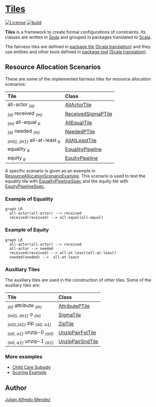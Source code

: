 <head>
  <script src="https://cdnjs.cloudflare.com/ajax/libs/mermaid/9.4.3/mermaid.min.js"> </script>
</head>


# [Tiles](https://julianmendez.github.io/tiles/)

[![License](https://img.shields.io/badge/License-Apache%202.0-blue.svg)][license]
[![build](https://github.com/julianmendez/tiles/workflows/Scala%20CI/badge.svg)][build-status]

**Tiles** is a framework to create formal configurations of constraints. Its classes are
written in [Soda][soda] and grouped in packages translated to
[Scala][scala].

The fairness tiles are defined in [package tile][package-tile]
[(Scala translation)][package-tile-scala] and they use entities and other tools defined in
[package tool][package-tool] [(Scala translation)][package-tool-scala].


## Resource Allocation Scenarios

These are some of the implemented fairness tiles for resource allocation scenarios:

| Tile                                                | Class                                       |
|:----------------------------------------------------|:--------------------------------------------|
| all-actor <sub>*(a)*</sub>                          | [AllActorTile][all-actor-tile]              |
| <sub>*(a)*</sub> received <sub>*(m)*</sub>          | [ReceivedSigmaPTile][received-sigma-p-tile] |
| <sub>*(m)*</sub> all-equal <sub>*b*</sub>           | [AllEqualTile][all-equal-tile]              |
| <sub>*(a)*</sub> needed <sub>*(m)*</sub>            | [NeededPTile][needed-p-tile]                |
| <sub>*(m0), (m1)*</sub> all-at-least <sub>*b*</sub> | [AllAtLeastTile][all-at-least-tile]         |
| equality <sub>*b*</sub>                             | [EqualityPipeline][equality-pipeline]       |
| equity <sub>*b*</sub>                               | [EquityPipeline][equity-pipeline]           |

A specific scenario is given as an example
in [ResourceAllocationScenarioExample][resource-allocation-scenario-example].
This scenario is used to test the equality tile
with [EqualityPipelineSpec][equality-pipeline-spec]
and the equity tile
with [EquityPipelineSpec][equity-pipeline-spec].


### Example of Equality

```mermaid
graph LR
  all-actor(all-actor) --> received
  received(received) --> all-equal(all-equal)
```


### Example of Equity

```mermaid
graph LR
  all-actor(all-actor) --> received
  all-actor --> needed
  received(received) --> all-at-least(all-at-least)
  needed(needed) -->  all-at-least
```


### Auxiliary Tiles

The auxiliary tiles are used in the construction of other tiles. Some of the auxiliary tiles
are:

| Tile                                                                     | Class                                   |
|:-------------------------------------------------------------------------|:----------------------------------------|
| <sub>*(a)*</sub> attribute <sub>*(m)*</sub>                              | [AttributePTile][attribute-p-tile]      |
| <sub>*(m0), (m1)*</sub> &sigma; <sub>*(m)*</sub>                         | [SigmaTile][sigma-tile]                 |
| <sub>*(&alpha;0),(&alpha;1)*</sub> zip <sub>*(&alpha;0, &alpha;1)*</sub> | [ZipTile][zip-tile]                     |
| <sub>*(&alpha;0, &alpha;1)*</sub> unzip-0 <sub>*(&alpha;0)*</sub>        | [UnzipPairFstTile][unzip-pair-fst-tile] |
| <sub>*(&alpha;0, &alpha;1)*</sub> unzip-1 <sub>*(&alpha;1)*</sub>        | [UnzipPairSndTile][unzip-pair-snd-tile] |


### More examples

* [Child Care Subsidy][ccs-example]
* [Scoring Example][scoring-example]


## Author

[Julian Alfredo Mendez][author]

[author]: https://julianmendez.github.io
[license]: https://www.apache.org/licenses/LICENSE-2.0.txt
[build-status]: https://github.com/julianmendez/tiles/actions
[release-notes]: https://julianmendez.github.io/tiles/RELEASE-NOTES.html
[soda]: https://github.com/julianmendez/soda
[scala]: https://scala-lang.org
[package-tile]: https://github.com/julianmendez/tiles/tree/master/core/src/main/scala/soda/tiles/fairness/tile
[package-tile-scala]: https://github.com/julianmendez/tiles/blob/master/core/src/main/scala/soda/tiles/fairness/tile/Package.scala
[package-tool]: https://github.com/julianmendez/tiles/tree/master/core/src/main/scala/soda/tiles/fairness/tool
[package-tool-scala]: https://github.com/julianmendez/tiles/blob/master/core/src/main/scala/soda/tiles/fairness/tool/Package.scala
[all-actor-tile]: https://github.com/julianmendez/tiles/blob/master/core/src/main/scala/soda/tiles/fairness/tile/AllActorTile.soda
[received-sigma-p-tile]: https://github.com/julianmendez/tiles/blob/master/core/src/main/scala/soda/tiles/fairness/tile/ReceivedSigmaPTile.soda
[all-equal-tile]: https://github.com/julianmendez/tiles/blob/master/core/src/main/scala/soda/tiles/fairness/tile/AllEqualTile.soda
[needed-p-tile]: https://github.com/julianmendez/tiles/blob/master/core/src/main/scala/soda/tiles/fairness/tile/NeededPTile.soda
[all-at-least-tile]: https://github.com/julianmendez/tiles/blob/master/core/src/main/scala/soda/tiles/fairness/tile/AllAtLeastTile.soda
[equality-pipeline]: https://github.com/julianmendez/tiles/blob/master/core/src/main/scala/soda/tiles/fairness/pipeline/EqualityPipeline.soda
[equity-pipeline]: https://github.com/julianmendez/tiles/blob/master/core/src/main/scala/soda/tiles/fairness/pipeline/EquityPipeline.soda
[attribute-p-tile]: https://github.com/julianmendez/tiles/blob/master/core/src/main/scala/soda/tiles/fairness/tile/AttributePTile.soda
[sigma-tile]: https://github.com/julianmendez/tiles/blob/master/core/src/main/scala/soda/tiles/fairness/tile/SigmaTile.soda
[zip-tile]: https://github.com/julianmendez/tiles/blob/master/core/src/main/scala/soda/tiles/fairness/tile/ZipTile.soda
[unzip-pair-fst-tile]: https://github.com/julianmendez/tiles/blob/master/core/src/main/scala/soda/tiles/fairness/tile/UnzipPairFstTile.soda
[unzip-pair-snd-tile]: https://github.com/julianmendez/tiles/blob/master/core/src/main/scala/soda/tiles/fairness/tile/UnzipPairSndTile.soda
[resource-allocation-scenario-example]: https://github.com/julianmendez/tiles/blob/master/core/src/test/scala/soda/tiles/fairness/pipeline/ResourceAllocationScenarioExample.soda
[equality-pipeline-spec]: https://github.com/julianmendez/tiles/blob/master/core/src/test/scala/soda/tiles/fairness/pipeline/EqualityPipelineSpec.soda
[equity-pipeline-spec]: https://github.com/julianmendez/tiles/blob/master/core/src/test/scala/soda/tiles/fairness/pipeline/EquityPipelineSpec.soda
[ccs-example]: ccs_example.html
[scoring-example]: scoring_example.html

<script>
  window.mermaid.init(undefined, document.querySelectorAll('.language-mermaid'));
</script>



